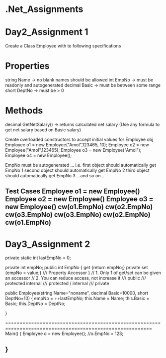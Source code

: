 # .Net_Assignments

# Day2_Assignment 1

Create a Class Employee with te following specifications


Properties
===========
string Name -> no blank names should be allowed
int EmpNo -> must be readonly and autogenerated
decimal Basic -> must be between some range
short DeptNo -> must be > 0

Methods
========
decimal GetNetSalary() -> returns calculated net salary (Use any formula to get net salary based on Basic salary)


Create overloaded constructors to accept initial values for Employee obj
Employee o1 = new Employee("Amol",123465, 10);
Employee o2 = new Employee("Amol",123465);
Employee o3 = new Employee("Amol");
Employee o4 = new Employee();




EmpNo must be autogenerated ... i.e.
first object should automatically get EmpNo 1
second object should automatically get EmpNo 2
third object should automatically get EmpNo 3
...and so on...

Test Cases
Employee o1 = new Employee()
Employee o2 = new Employee()
Employee o3 = new Employee()
cw(o1.EmpNo)
cw(o2.EmpNo)
cw(o3.EmpNo)
cw(o3.EmpNo)
cw(o2.EmpNo)
cw(o1.EmpNo)
-------------------------------------------------------------------------------------------------

# Day3_Assignment 2

private static int lastEmpNo = 0;

private int empNo;
public int EmpNo
{
	get {return empNo;}
	private set {empNo = value;}   /// Property Accessor
}
// 1. Only 1 of get/set can be given an accessor
// 2. You can reduce access, not increase it
/// public
/// protected internal
/// protected / internal
/// private


public Employee(string Name="noname", decimal Basic=10000, short DeptNo=10)
{
	empNo = ++lastEmpNo;
	this.Name = Name;
	this.Basic = Basic;
	this.DeptNo = DeptNo;

}

=========================================================================================================
Main()
{
	Employee o = new Employee();
	//o.EmpNo = 123;

	
}
--------------------------------------------------------